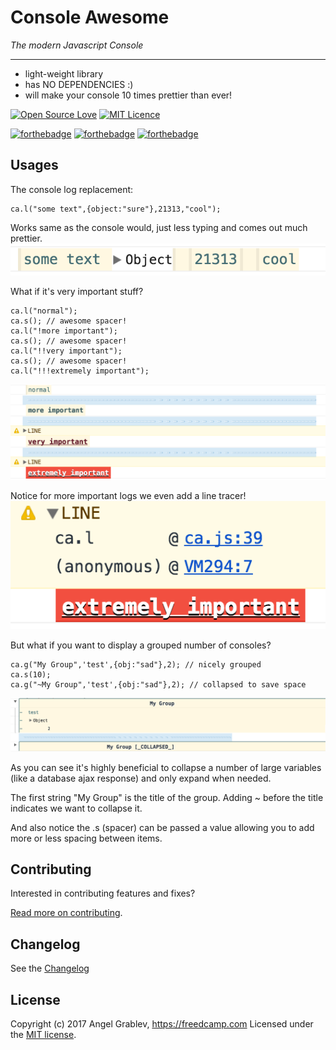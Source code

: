 Console Awesome 
=====
*The modern Javascript Console*
***
- light-weight library
- has NO DEPENDENCIES :)
- will make your console 10 times prettier than ever!

[![Open Source Love](https://badges.frapsoft.com/os/v1/open-source.svg?v=103)](https://github.com/ellerbrock/open-source-badges/)
[![MIT Licence](https://badges.frapsoft.com/os/mit/mit.png?v=103)](https://opensource.org/licenses/mit-license.php)

[![forthebadge](http://forthebadge.com/images/badges/gluten-free.svg)](http://forthebadge.com)
[![forthebadge](http://forthebadge.com/images/badges/built-with-love.svg)](http://forthebadge.com)
[![forthebadge](http://forthebadge.com/images/badges/60-percent-of-the-time-works-every-time.svg)](http://forthebadge.com)

Usages
-----

The console log replacement:

```$xslt
ca.l("some text",{object:"sure"},21313,"cool");
```
Works same as the console would, just less typing and comes out much prettier.
![ca.l](demo/images/simpleLog.png?raw=true "Simple log")

What if it's very important stuff?
```$xslt
ca.l("normal");
ca.s(); // awesome spacer!
ca.l("!more important");
ca.s(); // awesome spacer!
ca.l("!!very important");
ca.s(); // awesome spacer!
ca.l("!!!extremely important");
```
![ca.l](demo/images/importantLogs.png?raw=true "Important logs")

Notice for more important logs we even add  a line tracer!
![ca.l](demo/images/lineTrace.png?raw=true "Line Trace")

But what if you want to display a grouped number of consoles?

```$xslt
ca.g("My Group",'test',{obj:"sad"},2); // nicely grouped
ca.s(10);
ca.g("~My Group",'test',{obj:"sad"},2); // collapsed to save space
```
![ca.l](demo/images/grouped.png?raw=true "Line Trace")

As you can see it's highly beneficial to collapse a number of large variables (like a database ajax response) and only expand when needed.

The first string "My Group" is the title of the group. Adding ~ before the title indicates we want to collapse it.

And also notice the .s (spacer) can be passed a value allowing you to add more or less spacing between items.



Contributing
-----

Interested in contributing features and fixes?

[Read more on contributing](./CONTRIBUTING.md).

Changelog
-----

See the [Changelog](https://github.com/agrublev/ConsoleAwesome)

License
-----

Copyright (c) 2017 Angel Grablev, https://freedcamp.com
Licensed under the [MIT license](http://opensource.org/licenses/MIT).
